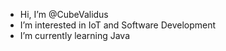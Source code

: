 - Hi, I’m @CubeValidus
- I’m interested in IoT and Software Development
- I’m currently learning Java

<!---
CubeValidus/CubeValidus is a ✨ special ✨ repository because its `README.md` (this file) appears on your GitHub profile.
You can click the Preview link to take a look at your changes.
--->
